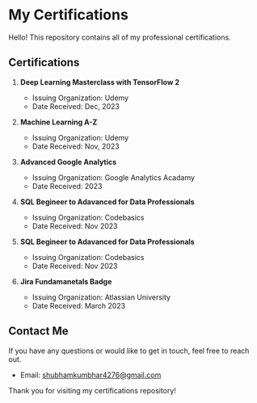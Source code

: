 # My Certifications

Hello! This repository contains all of my professional certifications.

## Certifications

1. **Deep Learning Masterclass with TensorFlow 2**
    - Issuing Organization: Udemy
    - Date Received: Dec, 2023
  

2. **Machine Learning A-Z**
    - Issuing Organization: Udemy
    - Date Received: Nov, 2023

3. **Advanced Google Analytics**
    - Issuing Organization: Google Analytics Acadamy
    - Date Received: 2023
  
4.  **SQL Begineer to Adavanced for Data Professionals**
    - Issuing Organization: Codebasics
    - Date Received: Nov 2023

5. **SQL Begineer to Adavanced for Data Professionals**
    - Issuing Organization: Codebasics
    - Date Received: Nov 2023

6. **Jira Fundamanetals Badge**
    - Issuing Organization: Atlassian University
    - Date Received: March 2023
## Contact Me

If you have any questions or would like to get in touch, feel free to reach out.

- Email: shubhamkumbhar4276@gmail.com


Thank you for visiting my certifications repository!
